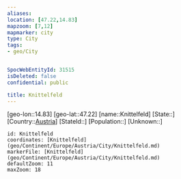 ```yaml
---
aliases: 
location: [47.22,14.83]
mapzoom: [7,12] 
mapmarker: city 
type: City
tags:
- geo/City


SpocWebEntityId: 31515
isDeleted: false
confidential: public

title: Knittelfeld
---
```

[geo-lon::14.83]
[geo-lat::47.22]
[name::Knittelfeld]
[State::]
[Country::[Austria](geo/Continent/Europe/Austria.md)]
[StateId::]
[Population::]
[Unknown::]


```leaflet
id: Knittelfeld
coordinates: [Knittelfeld](geo/Continent/Europe/Austria/City/Knittelfeld.md)
markerFile: [Knittelfeld](geo/Continent/Europe/Austria/City/Knittelfeld.md)
defaultZoom: 11 
maxZoom: 18
```



